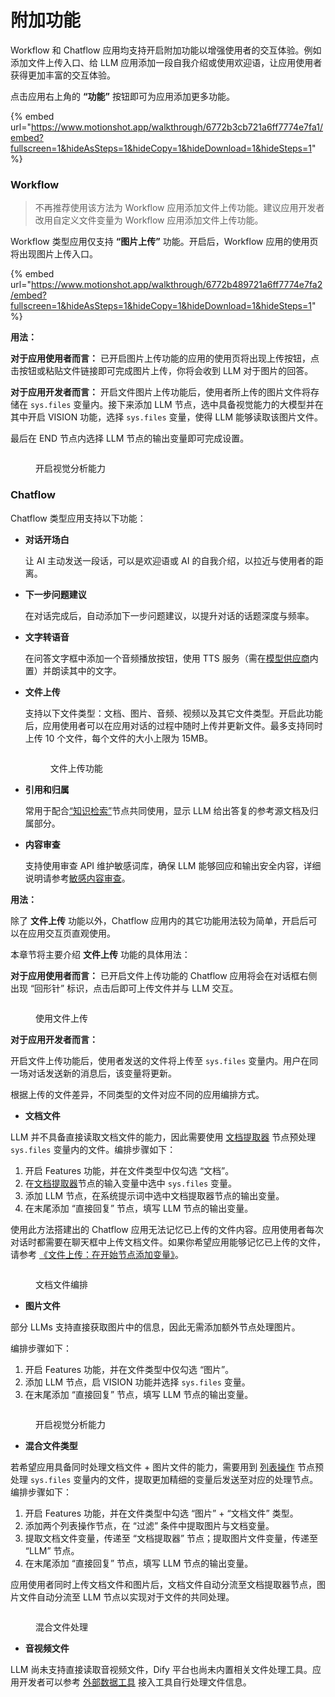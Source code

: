 # 附加功能

Workflow 和 Chatflow 应用均支持开启附加功能以增强使用者的交互体验。例如添加文件上传入口、给 LLM 应用添加一段自我介绍或使用欢迎语，让应用使用者获得更加丰富的交互体验。

点击应用右上角的 **“功能”** 按钮即可为应用添加更多功能。

{% embed url="https://www.motionshot.app/walkthrough/6772b3cb721a6ff7774e7fa1/embed?fullscreen=1&hideAsSteps=1&hideCopy=1&hideDownload=1&hideSteps=1" %}



### Workflow

> 不再推荐使用该方法为 Workflow 应用添加文件上传功能。建议应用开发者改用自定义文件变量为 Workflow 应用添加文件上传功能。

Workflow 类型应用仅支持 **“图片上传”** 功能。开启后，Workflow 应用的使用页将出现图片上传入口。

{% embed url="https://www.motionshot.app/walkthrough/6772b489721a6ff7774e7fa2/embed?fullscreen=1&hideAsSteps=1&hideCopy=1&hideDownload=1&hideSteps=1" %}

**用法：**

**对于应用使用者而言：** 已开启图片上传功能的应用的使用页将出现上传按钮，点击按钮或粘贴文件链接即可完成图片上传，你将会收到 LLM 对于图片的回答。

**对于应用开发者而言：** 开启文件图片上传功能后，使用者所上传的图片文件将存储在 `sys.files` 变量内。接下来添加 LLM 节点，选中具备视觉能力的大模型并在其中开启 VISION 功能，选择 `sys.files` 变量，使得 LLM 能够读取该图片文件。

最后在 END 节点内选择 LLM 节点的输出变量即可完成设置。

<figure><img src="https://assets-docs.dify.ai//img/zh_CN/workflow/22bdad0ba66a56a3ea87713259e2ad19.webp" alt=""><figcaption><p>开启视觉分析能力</p></figcaption></figure>

### Chatflow

Chatflow 类型应用支持以下功能：

*   **对话开场白**

    让 AI 主动发送一段话，可以是欢迎语或 AI 的自我介绍，以拉近与使用者的距离。
*   **下一步问题建议**

    在对话完成后，自动添加下一步问题建议，以提升对话的话题深度与频率。
*   **文字转语音**

    在问答文字框中添加一个音频播放按钮，使用 TTS 服务（需在[模型供应商](../../getting-started/readme/model-providers.md)内置）并朗读其中的文字。
*   **文件上传**

    支持以下文件类型：文档、图片、音频、视频以及其它文件类型。开启此功能后，应用使用者可以在应用对话的过程中随时上传并更新文件。最多支持同时上传 10 个文件，每个文件的大小上限为 15MB。

    <figure><img src="https://assets-docs.dify.ai//img/zh_CN/workflow/afff1a9c576e941a1ae3e1202c77d613.webp" alt=""><figcaption><p>文件上传功能</p></figcaption></figure>
*   **引用和归属**

    常用于配合[“知识检索”](node/knowledge-retrieval.md)节点共同使用，显示 LLM 给出答复的参考源文档及归属部分。
*   **内容审查**

    支持使用审查 API 维护敏感词库，确保 LLM 能够回应和输出安全内容，详细说明请参考[敏感内容审查](../application-orchestrate/app-toolkits/moderation-tool.md)。

**用法：**

除了 **文件上传** 功能以外，Chatflow 应用内的其它功能用法较为简单，开启后可以在应用交互页直观使用。

本章节将主要介绍 **文件上传** 功能的具体用法：

**对于应用使用者而言：** 已开启文件上传功能的 Chatflow 应用将会在对话框右侧出现 “回形针” 标识，点击后即可上传文件并与 LLM 交互。

<figure><img src="https://assets-docs.dify.ai//img/zh_CN/workflow/7b5edc11126a0ddd2308ae4ea5f77c7c.webp" alt=""><figcaption><p>使用文件上传</p></figcaption></figure>

**对于应用开发者而言：**

开启文件上传功能后，使用者发送的文件将上传至 `sys.files` 变量内。用户在同一场对话发送新的消息后，该变量将更新。

根据上传的文件差异，不同类型的文件对应不同的应用编排方式。

* **文档文件**

LLM 并不具备直接读取文档文件的能力，因此需要使用 [文档提取器](node/doc-extractor.md) 节点预处理 `sys.files` 变量内的文件。编排步骤如下：

1. 开启 Features 功能，并在文件类型中仅勾选 “文档”。
2. 在[文档提取器](node/doc-extractor.md)节点的输入变量中选中 `sys.files` 变量。
3. 添加 LLM 节点，在系统提示词中选中文档提取器节点的输出变量。
4. 在末尾添加 “直接回复” 节点，填写 LLM 节点的输出变量。

使用此方法搭建出的 Chatflow 应用无法记忆已上传的文件内容。应用使用者每次对话时都需要在聊天框中上传文档文件。如果你希望应用能够记忆已上传的文件，请参考 [《文件上传：在开始节点添加变量》](file-upload.md#fang-fa-er-zai-tian-jia-wen-jian-bian-liang)。

<figure><img src="https://assets-docs.dify.ai//img/zh_CN/workflow/58f1f31d855c9d32cb2b67ad27156155.webp" alt=""><figcaption><p>文档文件编排</p></figcaption></figure>

* **图片文件**

部分 LLMs 支持直接获取图片中的信息，因此无需添加额外节点处理图片。

编排步骤如下：

1. 开启 Features 功能，并在文件类型中仅勾选 “图片”。
2. 添加 LLM 节点，启 VISION 功能并选择 `sys.files` 变量。
3. 在末尾添加 “直接回复” 节点，填写 LLM 节点的输出变量。

<figure><img src="https://assets-docs.dify.ai//img/zh_CN/workflow/0f4eabb5d9995bdc3b985234464ad570.webp" alt=""><figcaption><p>开启视觉分析能力</p></figcaption></figure>

* **混合文件类型**

若希望应用具备同时处理文档文件 + 图片文件的能力，需要用到 [列表操作](node/list-operator.md) 节点预处理 `sys.files` 变量内的文件，提取更加精细的变量后发送至对应的处理节点。编排步骤如下：

1. 开启 Features 功能，并在文件类型中勾选 “图片” + “文档文件” 类型。
2. 添加两个列表操作节点，在 “过滤” 条件中提取图片与文档变量。
3. 提取文档文件变量，传递至 “文档提取器” 节点；提取图片文件变量，传递至 “LLM” 节点。
4. 在末尾添加 “直接回复” 节点，填写 LLM 节点的输出变量。

应用使用者同时上传文档文件和图片后，文档文件自动分流至文档提取器节点，图片文件自动分流至 LLM 节点以实现对于文件的共同处理。

<figure><img src="https://assets-docs.dify.ai//img/zh_CN/workflow/4310f3817e6012976305a2baa468daf6.webp" alt=""><figcaption><p>混合文件处理</p></figcaption></figure>

* **音视频文件**

LLM 尚未支持直接读取音视频文件，Dify 平台也尚未内置相关文件处理工具。应用开发者可以参考 [外部数据工具](../extension/api-based-extension/external-data-tool.md) 接入工具自行处理文件信息。
